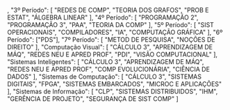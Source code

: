 ,
        "3º Período": [
          "REDES DE COMP",
          "TEORIA DOS GRAFOS",
          "PROB E ESTAT",
          "ÁLGEBRA LINEAR"
        ],
        "4º Período": [
          "PROGRAMAÇÃO 2",
          "PROGRAMAÇÃO 3",
          "PAA",
          "TEORIA DA COMP"
        ],
        "5º Período": [
          "SIST OPERACIONAIS",
          "COMPILADORES",
          "IA",
          "COMPUTAÇÃO GRÁFICA"
        ],
        "6º Período": ["PDS"],
        "7º Período": [
          "METOD DE PESQUISA",
          "NOÇÕES DE DIREITO"
        ],
        "Computação Visual": [
          "CÁLCULO 3",
          "APRENDIZAGEM DE MÁQ",
          "REDES NEU E APRED PROF",
          "PDI",
          "VISÃO COMPUTACIONAL"
        ],
        "Sistemas Inteligentes": [
          "CÁLCULO 3",
          "APRENDIZAGEM DE MÁQ",
          "REDES NEU E APRED PROF",
          "COMP EVOLUCIONÁRIA",
          "CIÊNCIA DE DADOS"
        ],
        "Sistemas de Computação": [
          "CÁLCULO 3",
          "SISTEMAS DIGITAIS",
          "FPGA",
          "SISTEMAS EMBARCADOS",
          "MICROC E APLICAÇÕES"
        ],
        "Sistemas de Informação": [
          "CLP",
          "SISTEMAS DISTRIBUIDOS",
          "IHM",
          "GERÊNCIA DE PROJETO",
          "SEGURANÇA DE SIST COMP"
        ]